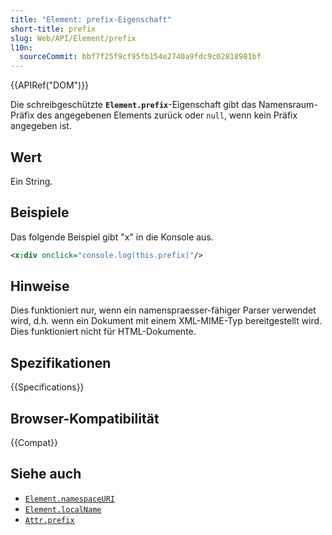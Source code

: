 ```yaml
---
title: "Element: prefix-Eigenschaft"
short-title: prefix
slug: Web/API/Element/prefix
l10n:
  sourceCommit: bbf7f25f9cf95fb154e2740a9fdc9c02818981bf
---
```


{{APIRef("DOM")}}

Die schreibgeschützte **`Element.prefix`**-Eigenschaft gibt das Namensraum-Präfix des angegebenen Elements zurück oder `null`, wenn kein Präfix angegeben ist.

## Wert

Ein String.

## Beispiele

Das folgende Beispiel gibt "x" in die Konsole aus.

```xml
<x:div onclick="console.log(this.prefix)"/>
```

## Hinweise

Dies funktioniert nur, wenn ein namenspraesser-fähiger Parser verwendet wird, d.h. wenn ein Dokument mit einem XML-MIME-Typ bereitgestellt wird. Dies funktioniert nicht für HTML-Dokumente.

## Spezifikationen

{{Specifications}}

## Browser-Kompatibilität

{{Compat}}

## Siehe auch

- [`Element.namespaceURI`](/de/docs/Web/API/Element/namespaceURI)
- [`Element.localName`](/de/docs/Web/API/Element/localName)
- [`Attr.prefix`](/de/docs/Web/API/Attr/prefix)
